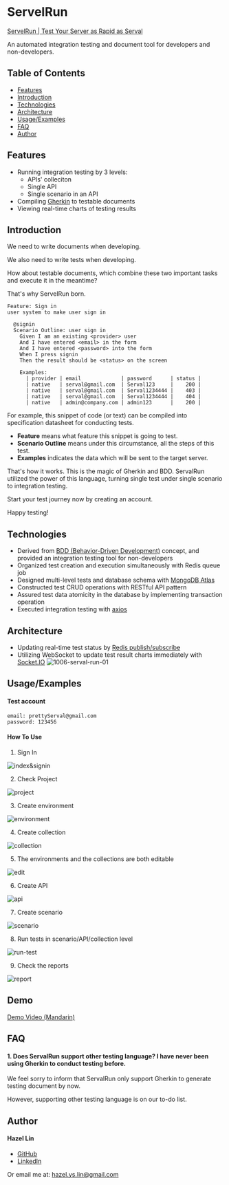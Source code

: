 # ServelRun

[ServelRun | Test Your Server as Rapid as Serval](https://serval.run/)

An automated integration testing and document tool for developers and non-developers.

## Table of Contents

- [Features](https://github.com/hazel-ys-lin/serval-run/blob/main/README.md#Features)
- [Introduction](https://github.com/hazel-ys-lin/serval-run/blob/main/README.md#Introduction)
- [Technologies](https://github.com/hazel-ys-lin/serval-run/blob/main/README.md#Technologies)
- [Architecture](https://github.com/hazel-ys-lin/serval-run/blob/main/README.md#Architecture)
- [Usage/Examples](https://github.com/hazel-ys-lin/serval-run/blob/main/README.md#Usageexamples)
- [FAQ](https://github.com/hazel-ys-lin/serval-run/blob/main/README.md#FAQ)
- [Author](https://github.com/hazel-ys-lin/serval-run/blob/main/README.md#Author)

## Features

- Running integration testing by 3 levels:
  - APIs' colleciton
  - Single API
  - Single scenario in an API
- Compiling [Gherkin](https://cucumber.io/docs/gherkin/) to testable documents
- Viewing real-time charts of testing results

## Introduction

We need to write documents when developing.

We also need to write tests when developing.

How about testable documents, which combine these two important tasks and execute it in the meantime?

That's why ServelRun born.

```gherkin
Feature: Sign in
user system to make user sign in

  @signin
  Scenario Outline: user sign in
    Given I am an existing <provider> user
    And I have entered <email> in the form
    And I have entered <password> into the form
    When I press signin
    Then the result should be <status> on the screen

    Examples:
      | provider | email             | password      | status |
      | native   | serval@gmail.com  | Serval123     |    200 |
      | native   | serval@gmail.com  | Serval1234444 |    403 |
      | native   | serval@gmail.com  | Serval1234444 |    404 |
      | native   | admin@company.com | admin123      |    200 |
```

For example, this snippet of code (or text) can be compiled into specification datasheet for conducting tests.

- **Feature** means what feature this snippet is going to test.
- **Scenario Outline** means under this circumstance, all the steps of this test.
- **Examples** indicates the data which will be sent to the target server.

That's how it works. This is the magic of Gherkin and BDD.
ServalRun utilized the power of this language, turning single test under single scenario to integration testing.

Start your test journey now by creating an account.

Happy testing!

## Technologies

- Derived from [BDD (Behavior-Driven Development)](https://cucumber.io/school/) concept, and provided an integration testing tool for non-developers
- Organized test creation and execution simultaneously with Redis queue job
- Designed multi-level tests and database schema with [MongoDB Atlas](https://www.mongodb.com/)
- Constructed test CRUD operations with RESTful API pattern
- Assured test data atomicity in the database by implementing transaction operation
- Executed integration testing with [axios](https://www.npmjs.com/package/axios)

## Architecture

- Updating real-time test status by [Redis publish/subscribe](https://redis.io/docs/manual/pubsub/)
- Utilizing WebSocket to update test result charts immediately with [Socket.IO](https://socket.io/)
  ![1006-serval-run-01](https://user-images.githubusercontent.com/61045228/195749497-3e2b1b62-6815-4dd8-8842-46e159b91ad4.png)

## Usage/Examples

#### Test account

```
email: prettyServal@gmail.com
password: 123456
```

#### How To Use

1. Sign In

![index&signin](https://user-images.githubusercontent.com/61045228/195790097-2c74e1d4-defc-4ed1-bdba-41e9186dd777.gif)

2. Check Project

![project](https://user-images.githubusercontent.com/61045228/195790995-ff8f84d1-2b86-44a5-96de-f0a56fad470d.gif)

3. Create environment

![environment](https://user-images.githubusercontent.com/61045228/195791012-d0025bbb-7fff-4294-86f0-a0e6fd36a184.gif)

4. Create collection

![collection](https://user-images.githubusercontent.com/61045228/195791022-6c974ab1-75e1-4ff5-8049-3bb47f1138fa.gif)

5. The environments and the collections are both editable

![edit](https://user-images.githubusercontent.com/61045228/195791034-fae11429-251d-4e0b-b70a-9c2708267f6d.gif)

6. Create API

![api](https://user-images.githubusercontent.com/61045228/195791046-116e015a-ba0e-4691-b185-327f3448a4ba.gif)

7. Create scenario

![scenario](https://user-images.githubusercontent.com/61045228/195791070-825f05c4-0692-4486-a2d1-02e8810ab589.gif)

8. Run tests in scenario/API/collection level

![run-test](https://user-images.githubusercontent.com/61045228/195791076-7c00fbb6-fb38-4c55-854a-fddc716cb63c.gif)

9. Check the reports

![report](https://user-images.githubusercontent.com/61045228/195791093-ac9fbe91-0ace-4330-99f1-64cc17664f37.gif)

## Demo

[Demo Video (Mandarin)](https://drive.google.com/file/d/1UQXXjSv0RydYQG6Ks9tZkDoJ-x02OTWS/view)

## FAQ

#### 1. Does ServalRun support other testing language? I have never been using Gherkin to conduct testing before.

We feel sorry to inform that ServalRun only support Gherkin to generate testing document by now.

However, supporting other testing language is on our to-do list.

## Author

#### Hazel Lin

- [GitHub](https://github.com/hazel-ys-lin)
- [LinkedIn](https://www.linkedin.com/in/hazel-lin-yi-sin/)

Or email me at: hazel.ys.lin@gmail.com
